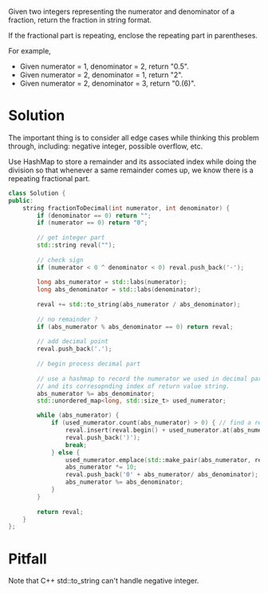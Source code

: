 Given two integers representing the numerator and denominator of a fraction, return the fraction in string format.

If the fractional part is repeating, enclose the repeating part in parentheses.

For example,

* Given numerator = 1, denominator = 2, return "0.5".
* Given numerator = 2, denominator = 1, return "2".
* Given numerator = 2, denominator = 3, return "0.(6)".

# Solution

The important thing is to consider all edge cases while thinking this problem through, including: negative integer, possible overflow, etc.

Use HashMap to store a remainder and its associated index while doing the division so that whenever a same remainder comes up, we know there is a repeating fractional part.

```cpp
class Solution {
public:
    string fractionToDecimal(int numerator, int denominator) {
        if (denominator == 0) return "";
        if (numerator == 0) return "0";
        
        // get integer part
        std::string reval(""); 
        
        // check sign
        if (numerator < 0 ^ denominator < 0) reval.push_back('-');
        
        long abs_numerator = std::labs(numerator);
        long abs_denominator = std::labs(denominator);
        
        reval += std::to_string(abs_numerator / abs_denominator);
        
        // no remainder ?
        if (abs_numerator % abs_denominator == 0) return reval;
        
        // add decimal point
        reval.push_back('.');
        
        // begin process decimal part
        
        // use a hashmap to record the numerator we used in decimal part
        // and its corresopnding index of return value string.
        abs_numerator %= abs_denominator;
        std::unordered_map<long, std::size_t> used_numerator;

        while (abs_numerator) {         
            if (used_numerator.count(abs_numerator) > 0) { // find a recurring numerator
                reval.insert(reval.begin() + used_numerator.at(abs_numerator), '(');
                reval.push_back(')');
                break;
            } else {
                used_numerator.emplace(std::make_pair(abs_numerator, reval.size()));
                abs_numerator *= 10;
                reval.push_back('0' + abs_numerator/ abs_denominator);
                abs_numerator %= abs_denominator;
            }
        }
        
        return reval;
    }
};
```

# Pitfall

Note that C++ std::to\_string can't handle negative integer.
